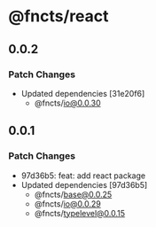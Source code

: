 # @fncts/react

## 0.0.2

### Patch Changes

- Updated dependencies [31e20f6]
  - @fncts/io@0.0.30

## 0.0.1

### Patch Changes

- 97d36b5: feat: add react package
- Updated dependencies [97d36b5]
  - @fncts/base@0.0.25
  - @fncts/io@0.0.29
  - @fncts/typelevel@0.0.15
